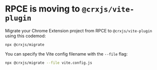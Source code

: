 # RPCE is moving to `@crxjs/vite-plugin`

Migrate your Chrome Extension project from RPCE to `@crxjs/vite-plugin` using
this codemod:

```sh
npx @crxjs/migrate
```

You can specify the Vite config filename with the `--file` flag:

```sh
npx @crxjs/migrate --file vite.config.js
```
